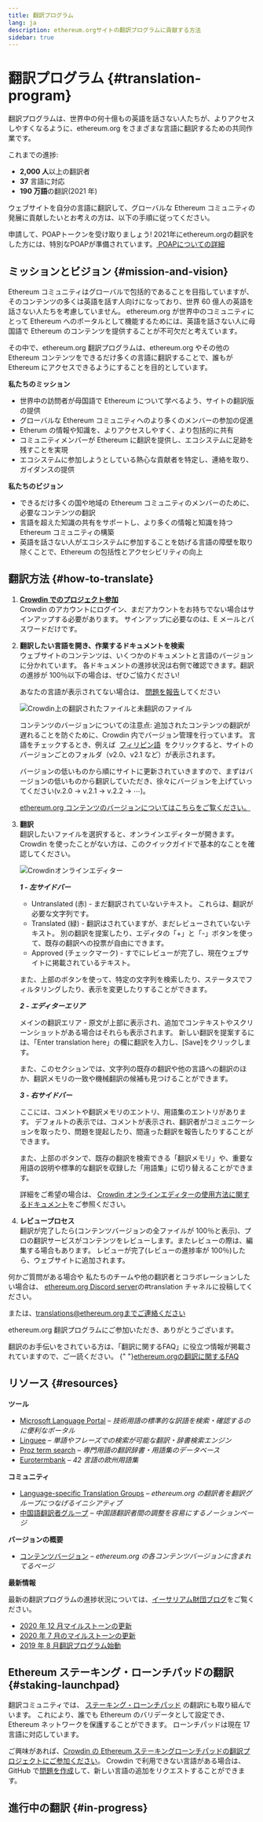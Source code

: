 ```yaml
---
title: 翻訳プログラム
lang: ja
description: ethereum.orgサイトの翻訳プログラムに貢献する方法
sidebar: true
---
```


# 翻訳プログラム {#translation-program}

翻訳プログラムは、世界中の何十億もの英語を話さない人たちが、よりアクセスしやすくなるように、ethereum.org をさまざまな言語に翻訳するための共同作業です。

これまでの進捗:

- **2,000 人**以上の翻訳者
- **37** 言語に対応
- **190 万語**の翻訳(2021 年)

ウェブサイトを自分の言語に翻訳して、グローバルな Ethereum コミュニティの発展に貢献したいとお考えの方は、以下の手順に従ってください。

<InfoBanner shouldCenter emoji=":tada:">
  申請して、POAPトークンを受け取りましょう! 2021年にethereum.orgの翻訳をした方には、特別なPOAPが準備されています。<a href="https://ethereum.org/en/contributing/#poap"> POAPについての詳細</a>
</InfoBanner>

## ミッションとビジョン {#mission-and-vision}

Ethereum コミュニティはグローバルで包括的であることを目指していますが、そのコンテンツの多くは英語を話す人向けになっており、世界 60 億人の英語を話さない人たちを考慮していません。 ethereum.org が世界中のコミュニティにとって Ethereum へのポータルとして機能するためには、英語を話さない人に母国語で Ethereum のコンテンツを提供することが不可欠だと考えています。

その中で、ethereum.org 翻訳プログラムは、ethereum.org やその他の Ethereum コンテンツをできるだけ多くの言語に翻訳することで、誰もが Ethereum にアクセスできるようにすることを目的としています。

**私たちのミッション**

- 世界中の訪問者が母国語で Ethereum について学べるよう、サイトの翻訳版の提供
- グローバルな Ethereum コミュニティへのより多くのメンバーの参加の促進
- Etherum の情報や知識を、よりアクセスしやすく、より包括的に共有
- コミュニティメンバーが Ethereum に翻訳を提供し、エコシステムに足跡を残すことを実現
- エコシステムに参加しようとしている熱心な貢献者を特定し、連絡を取り、ガイダンスの提供

**私たちのビジョン**

- できるだけ多くの国や地域の Ethereum コミュニティのメンバーのために、必要なコンテンツの翻訳
- 言語を超えた知識の共有をサポートし、より多くの情報と知識を持つ Ethereum コミュニティの構築
- 英語を話さない人がエコシステムに参加することを妨げる言語の障壁を取り除くことで、Ethereum の包括性とアクセシビリティの向上

## 翻訳方法 {#how-to-translate}

1. **[Crowdin でのプロジェクト参加](https://crowdin.com/project/ethereum-org/invite)**  
   Crowdin のアカウントにログイン、まだアカウントをお持ちでない場合はサインアップする必要があります。 サインアップに必要なのは、E メールとパスワードだけです。

2. **翻訳したい言語を開き、作業するドキュメントを検索**  
   ウェブサイトのコンテンツは、いくつかのドキュメントと言語のバージョンに分かれています。 各ドキュメントの進捗状況は右側で確認できます。翻訳の進捗が 100％以下の場合は、ぜひご協力ください!

   あなたの言語が表示されてない場合は、 [問題を報告](https://github.com/ethereum/ethereum-org-website/issues/new/choose)してください

   ![Crowdin上の翻訳されたファイルと未翻訳のファイル](../../../../contributing/translation-program/crowdin-files.png)

   コンテンツのバージョンについての注意点: 追加されたコンテンツの翻訳が遅れることを防ぐために、Crowdin 内でバージョン管理を行っています。 言語をチェックするとき、例えば  [フィリピン語](https://crowdin.com/project/ethereum-org/fil#)  をクリックすると、サイトのバージョンごとのフォルダ（v2.0、v2.1 など）が表示されます。

   バージョンの低いものから順にサイトに更新されていきますので、まずはバージョンの低いものから翻訳していただき、徐々にバージョンを上げていってください(v.2.0 → v.2.1 → v.2.2 → ⋯)。

   [ethereum.org コンテンツのバージョンについてはこちらをご覧ください。](/en/contributing/translation-program/content-versions/)

3. **翻訳**  
   翻訳したいファイルを選択すると、オンラインエディターが開きます。 Crowdin を使ったことがない方は、このクイックガイドで基本的なことを確認してください。

   ![Crowdinオンラインエディター](../../../../contributing/translation-program/online-editor.png)

   **_1 - 左サイドバー_**

   - Untranslated (赤) - まだ翻訳されていないテキスト。 これらは、翻訳が必要な文字列です。
   - Translated (緑) - 翻訳はされていますが、まだレビューされていないテキスト。 別の翻訳を提案したり、エディタの「+」と「-」ボタンを使って、既存の翻訳への投票が自由にできます。
   - Approved (チェックマーク) - すでにレビューが完了し、現在ウェブサイトに掲載されているテキスト。

   また、上部のボタンを使って、特定の文字列を検索したり、ステータスでフィルタリングしたり、表示を変更したりすることができます。

   **_2 - エディターエリア_**

   メインの翻訳エリア - 原文が上部に表示され、追加でコンテキストやスクリーンショットがある場合はそれらも表示されます。 新しい翻訳を提案するには、「Enter translation here」の欄に翻訳を入力し、[Save]をクリックします。

   また、このセクションでは、文字列の既存の翻訳や他の言語への翻訳のほか、翻訳メモリの一致や機械翻訳の候補も見つけることができます。

   **_3 - 右サイドバー_**

   ここには、コメントや翻訳メモリのエントリ、用語集のエントリがあります。 デフォルトの表示では、コメントが表示され、翻訳者がコミュニケーションを取ったり、問題を提起したり、間違った翻訳を報告したりすることができます。

   また、上部のボタンで、既存の翻訳を検索できる「翻訳メモリ」や、重要な用語の説明や標準的な翻訳を収録した「用語集」に切り替えることができます。

   詳細をご希望の場合は、 [Crowdin オンラインエディターの使用方法に関するドキュメント](https://support.crowdin.com/online-editor/)をご参照ください。

4. **レビュープロセス**  
   翻訳が完了したら(コンテンツバージョンの全ファイルが 100％と表示)、プロの翻訳サービスがコンテンツをレビューします。またレビューの際は、編集する場合もあります。 レビューが完了(レビューの進捗率が 100％)したら、ウェブサイトに追加されます。

何かご質問がある場合や 私たちのチームや他の翻訳者とコラボレーションしたい場合は、 [ethereum.org Discord server](https://discord.gg/6WX7E97)の#translation チャネルに投稿してください。

または、translations@ethereum.orgまでご連絡ください

ethereum.org 翻訳プログラムにご参加いただき、ありがとうございます。

<InfoBanner shouldCenter emoji=":information_source:">
  翻訳のお手伝いをされている方は、「翻訳に関するFAQ」に役立つ情報が掲載されていますので、ご一読ください。 
  {" "}<a href="/en/contributing/translation-program/translation-guide/">ethereum.orgの翻訳に関するFAQ</a>
</InfoBanner>

## リソース {#resources}

**ツール**

- [Microsoft Language Portal](https://www.microsoft.com/en-us/language) _– 技術用語の標準的な訳語を検索・確認するのに便利なポータル_
- [Linguee](https://www.linguee.com/) _– 単語やフレーズでの検索が可能な翻訳・辞書検索エンジン_
- [Proz term search](https://www.proz.com/search/) _– 専門用語の翻訳辞書・用語集のデータベース_
- [Eurotermbank](https://www.eurotermbank.com/) _– 42 言語の欧州用語集_

**コミュニティ**

- [Language-specific Translation Groups](https://discord.gg/6WX7E97) _– ethereum.org の翻訳者を翻訳グループにつなげるイニシアティブ_
- [中国語翻訳者グループ](https://www.notion.so/Ethereum-org-05375fe0a94c4214acaf90f42ba40171) _– 中国語翻訳者間の調整を容易にするノーションページ_

**バージョンの概要**

- [コンテンツバージョン](/contributing/translation-program/content-versions/) _– ethereum.org の各コンテンツバージョンに含まれてるページ_

**最新情報**

最新の翻訳プログラムの進捗状況については、[イーサリアム財団ブログ](https://blog.ethereum.org/)をご覧ください。

- [2020 年 12 月マイルストーンの更新](https://blog.ethereum.org/2020/12/21/translation-program-milestones-updates-20/)
- [2020 年 7 月のマイルストーンの更新](https://blog.ethereum.org/2020/07/29/ethdotorg-translation-milestone/)
- [2019 年 8 月翻訳プログラム始動](https://blog.ethereum.org/2019/08/20/translating-ethereum-for-our-global-community/)

## Ethereum ステーキング・ローンチパッドの翻訳 {#staking-launchpad}

翻訳コミュニティでは、 [ステーキング・ローンチパッド](https://launchpad.ethereum.org/en/) の翻訳にも取り組んでいます。 これにより、誰でも Ethereum のバリデータとして設定でき、Ethereum ネットワークを保護することができます。 ローンチパッドは現在 17 言語に対応しています。

ご興味があれば、[Crowdin の Ethereum ステーキングローンチパッドの翻訳プロジェクトにご参加ください](https://crowdin.com/project/ethereum-staking-launchpad)。 Crowdin で利用できない言語がある場合は、GitHub で[問題を作成](https://github.com/ethereum/staking-launchpad/issues/new)して、新しい言語の追加をリクエストすることができます。

## 進行中の翻訳 {#in-progress}

<TranslationsInProgress />
